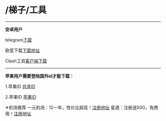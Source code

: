 # /梯子/工具

-------


**安卓用户**

telegram[下载](https://telegram.org/android)


欧意下载[下载地址](https://www.okx.com/zh-hans/download)


Clash工具[客户端下载](https://github.com/yiyuanjichang/client/releases/download/v2.5.12/cfa-2.5.12-premium-universal-release.apk)


-------

**苹果用户需要登陆国外id才能下载：**

1.苹果ID [共享ID](https://idshare.me/)

2.苹果ID [苹果ID](https://ccbaohe.com/appleID/)



✈机场推荐
一元机场：12一年，性价比超高！[注册地址](https://xn--4gq62f.com/#/register?code=pkLmk4KO)
星遇：注册送50G，免费用！[注册地址](https://www.xn--kiv715g.co/auth/register?code=dUTYAYPq)